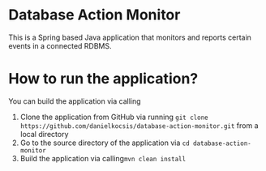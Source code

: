 # Database Action Monitor

This is a Spring based Java application that monitors and reports certain events in a connected RDBMS.

# How to run the application?

You can build the application via calling

1. Clone the application from GitHub via running `git clone https://github.com/danielkocsis/database-action-monitor.git` from a local directory
2. Go to the source directory of the application via `cd database-action-monitor`
3. Build the application via calling`mvn clean install`